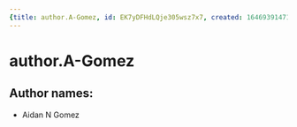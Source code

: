 ```yaml
---
{title: author.A-Gomez, id: EK7yDFHdLQje305wsz7x7, created: 1646939147186, updated: 1646939147186}
---
```

# author.A-Gomez

## Author names:

- Aidan N Gomez
